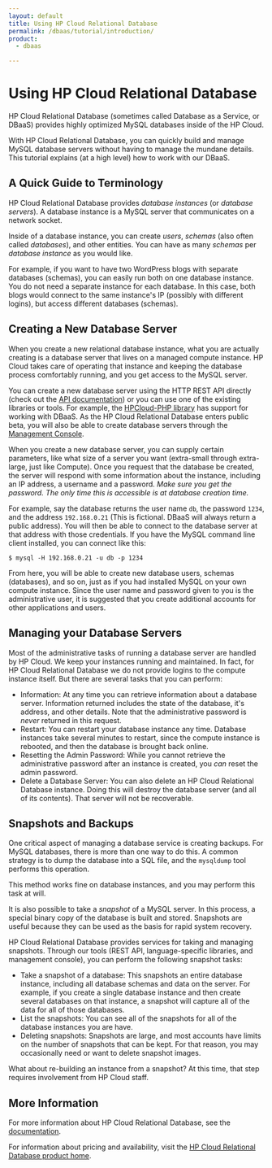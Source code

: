 ```yaml
---
layout: default
title: Using HP Cloud Relational Database
permalink: /dbaas/tutorial/introduction/
product:
  - dbaas

---
```

# Using HP Cloud Relational Database

HP Cloud Relational Database (sometimes called Database as a Service, or DBaaS) provides highly optimized MySQL databases inside of the HP Cloud.

With HP Cloud Relational Database, you can quickly build and manage MySQL database servers without having to manage the mundane details. This tutorial explains (at a high level) how to work with our DBaaS.

## A Quick Guide to Terminology

HP Cloud Relational Database provides *database instances* (or *database servers*). A database instance is a MySQL server that communicates on a network socket.

Inside of a database instance, you can create *users*, *schemas* (also often called *databases*), and other entities. You can have as many *schemas* per *database instance* as you would like.

For example, if you want to have two WordPress blogs with separate databases (schemas), you can easily run both on one database instance. You do not need a separate instance for each database. In this case, both blogs would connect to the same instance's IP (possibly with different logins), but access different databases (schemas).

## Creating a New Database Server

When you create a new relational database instance, what you are actually creating is a database server that lives on a managed compute instance. HP Cloud takes care of operating that instance and keeping the database process comfortably running, and you get access to the MySQL server.

You can create a new database server using the HTTP REST API directly (check out the [API documentation](http://api-docs.hpcloud.com/)) or you can use one of the existing libraries or tools. For example, the [HPCloud-PHP library](http://hpcloud.github.com/HPCloud-PHP/) has support for working with DBaaS. As the HP Cloud Relational Database enters public beta, you will also be able to create database servers through the [Management Console](https://console.hpcloud.com).

When you create a new database server, you can supply certain parameters, like what size of a server you want (extra-small through extra-large, just like Compute). Once you request that the database be created, the server will respond with some information about the instance, including an IP address, a username and a password. *Make sure you get the password. The only time this is accessible is at database creation time.*

For example, say the database returns the user name `db`, the password `1234`, and the  address `192.168.0.21` (This is fictional. DBaaS will always return a public address). You will then be able to connect to the database server at that address with those credentials. If you have the MySQL command line client installed, you can connect like this:

~~~
$ mysql -H 192.168.0.21 -u db -p 1234
~~~

From here, you will be able to create new database users, schemas (databases), and so on, just as if you had installed MySQL on your own compute instance. Since the user name and password given to you is the administrative user, it is suggested that you create additional accounts for other applications and users.

## Managing your Database Servers

Most of the administrative tasks of running a database server are handled by HP Cloud. We keep your instances running and maintained. In fact, for HP Cloud Relational Database we do not provide logins to the compute instance itself. But there are several tasks that you can perform:

* Information: At any time you can retrieve information about a database server. Information returned includes the state of the database, it's address, and other details. Note that the administrative password is *never* returned in this request.
* Restart: You can restart your database instance any time. Database instances take several minutes to restart, since the compute instance is rebooted, and then the database is brought back online.
* Resetting the Admin Password: While you cannot retrieve the administrative password after an instance is created, you *can* reset the admin password.
* Delete a Database Server: You can also delete an HP Cloud Relational Database instance. Doing this will destroy the database server (and all of its contents). That server will not be recoverable.

## Snapshots and Backups

One critical aspect of managing a database service is creating backups. For MySQL databases, there is more than one way to do this. A common strategy is to dump the database into a SQL file, and the `mysqldump` tool performs this operation.

This method works fine on database instances, and you may perform this task at will.

It is also possible to take a *snapshot* of a MySQL server. In this process, a special binary copy of the database is built and stored. Snapshots are useful because they can be used as the basis for rapid system recovery.

HP Cloud Relational Database provides services for taking and managing snapshots. Through our tools (REST API, language-specific libraries, and management console), you can perform the following snapshot tasks:

* Take a snapshot of a database: This snapshots an entire database instance, including all database schemas and data on the server. For example, if you create a single database instance and then create several databases on that instance, a snapshot will capture all of the data for all of those databases.
* List the snapshots: You can see all of the snapshots for all of the database instances you are have.
* Deleting snapshots: Snapshots are large, and most accounts have limits on the number of snapshots that can be kept. For that reason, you may occasionally need or want to delete snapshot images.

What about re-building an instance from a snapshot? At this time, that step requires involvement from HP Cloud staff.

## More Information

For more information about HP Cloud Relational Database, see the [documentation](https://docs.hpcloud.com/).

For information about pricing and availability, visit the [HP Cloud Relational Database product home](https://www.hpcloud.com/products/RDB).